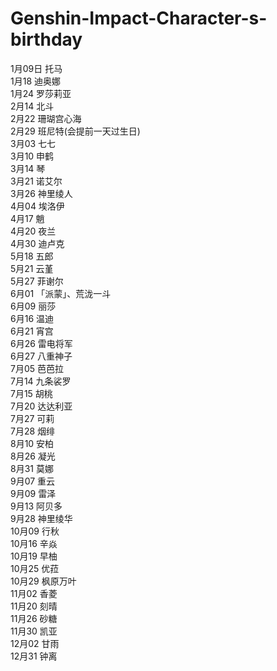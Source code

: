 # Genshin-Impact-Character-s-birthday

1月09日 托马  
1月18 迪奥娜  
1月24 罗莎莉亚  
2月14 北斗  
2月22 珊瑚宫心海  
2月29 班尼特(会提前一天过生日)  
3月03 七七  
3月10 申鹤  
3月14 琴  
3月21 诺艾尔  
3月26 神里绫人  
4月04 埃洛伊  
4月17 魈  
4月20 夜兰  
4月30 迪卢克  
5月18 五郎  
5月21 云堇  
5月27 菲谢尔  
6月01 「派蒙」、荒泷一斗  
6月09 丽莎  
6月16 温迪  
6月21 宵宫  
6月26 雷电将军  
6月27 八重神子  
7月05 芭芭拉  
7月14 九条裟罗  
7月15 胡桃  
7月20 达达利亚  
7月27 可莉  
7月28 烟绯  
8月10 安柏  
8月26 凝光  
8月31 莫娜  
9月07 重云  
9月09 雷泽  
9月13 阿贝多  
9月28 神里绫华  
10月09 行秋  
10月16 辛焱  
10月19 早柚  
10月25 优菈  
10月29 枫原万叶  
11月02 香菱  
11月20 刻晴  
11月26 砂糖  
11月30 凯亚  
12月02 甘雨  
12月31 钟离
